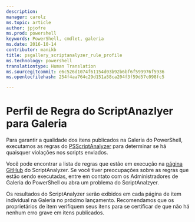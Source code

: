 ```yaml
---
description: 
manager: carolz
ms.topic: article
author: jpjofre
ms.prod: powershell
keywords: PowerShell, cmdlet, galeria
ms.date: 2016-10-14
contributor: manikb
title: psgallery_scriptanalyzer_rule_profile
ms.technology: powershell
translationtype: Human Translation
ms.sourcegitcommit: e6c526d1074f61154d03b92b6bf6f599976f5936
ms.openlocfilehash: 254f4aa764c29d151a58ca204f3f59d57c098fc5

---
```


# Perfil de Regra do ScriptAnazlyer para Galeria
Para garantir a qualidade dos itens publicados na Galeria do PowerShell, executamos as regras do [PSScriptAnalyzer](https://github.com/PowerShell/PSScriptAnalyzer) para determinar se há quaisquer violações nos scripts enviados.

Você pode encontrar a lista de regras que estão em execução na [página GitHub](https://github.com/PowerShell/PSScriptAnalyzer/blob/development/Engine/Settings/PSGallery.psd1) do ScriptAnalyzer.
Se você tiver preocupações sobre as regras que estão sendo executadas, entre em contato com os Administradores de Galeria do PowerShell ou abra um problema do ScriptAnalzyer.

Os resultados do ScriptAnalyzer serão exibidos em cada página de item individual na Galeria no próximo lançamento. Recomendamos que os proprietários de item verifiquem seus itens para se certificar de que não há nenhum erro grave em itens publicados.




<!--HONumber=Oct16_HO2-->


